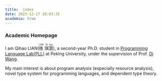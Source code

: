 ```yaml
---
title:  index
date: 2023-12-17 20:03:35
academia: true
---
```


### Academic Homepage


I am Qihao LIAN(<ruby>练<rt>LIÀN</rt></ruby> <ruby>琪<rt>Qí</rt>灏<rt>hào</rt></ruby>), a second-year Ph.D. student in [Programming Language Lab(PLL)](https://pl.cs.pku.edu.cn/en/) at Peking University, under the supervision of Prof. [Di Wang](https://stonebuddha.github.io/).

My main interest is about program analysis (especially resource analysis), novel type system for programming languages, and dependent type theory.